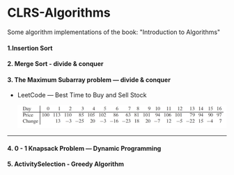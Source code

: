 # CLRS-Algorithms
Some algorithm implementations of the book: "Introduction to Algorithms"

#### 1.Insertion Sort 

#### 2. Merge Sort - divide & conquer

#### 3. The Maximum Subarray problem — divide & conquer

* LeetCode — Best Time to Buy and Sell Stock

  ![Image is from Introduction to Algorithms](./images/maximumSubarrayExample.jpg "Image is from Introduction to Algorithms")

***

#### 4. 0 - 1 Knapsack Problem — Dynamic Programming

#### 5. ActivitySelection - Greedy Algorithm 